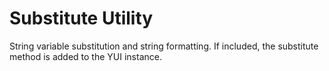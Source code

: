 Substitute Utility
==================

String variable substitution and string formatting. If included, the substitute method is added to the YUI instance.
